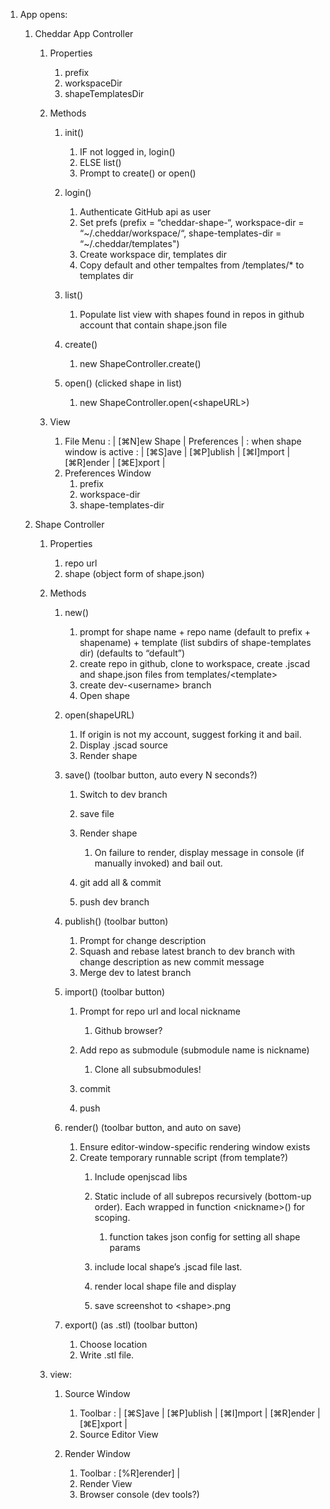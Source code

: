 1. App opens:
    1. Cheddar App Controller
        1. Properties
            1. prefix
            2. workspaceDir
            3. shapeTemplatesDir

        2. Methods
            1. init()
                1. IF not logged in, login()
                2. ELSE list()
                3. Prompt to create() or open()

            2. login()
                1. Authenticate GitHub api as user
                2. Set prefs (prefix = “cheddar-shape-“, workspace-dir = “~/.cheddar/workspace/“, shape-templates-dir = “~/.cheddar/templates")
                3. Create workspace dir, templates dir
                4. Copy default and other tempaltes from /templates/* to templates dir

            3. list()
                1. Populate list view with shapes found in repos in github account that contain shape.json file

            4. create()
                1. new ShapeController.create()

            5. open() (clicked shape in list)
                1. new ShapeController.open(&lt;shapeURL&gt;)

        3. View
            1. File Menu : | [⌘N]ew Shape | Preferences | : when shape window is active : | [⌘S]ave | [⌘P]ublish | [⌘I]mport | [⌘R]ender | [⌘E]xport |
            2. Preferences Window
                1. prefix
                2. workspace-dir
                3. shape-templates-dir

    2. Shape Controller
        1. Properties
            1. repo url
            2. shape (object form of shape.json)

        2. Methods
            1. new()
                1. prompt for shape name + repo name (default to prefix + shapename) + template (list subdirs of shape-templates dir) (defaults to “default”)
                2. create repo in github, clone to workspace, create .jscad and shape.json files from templates/&lt;template&gt;
                3. create dev-&lt;username&gt; branch
                4. Open shape

            2. open(shapeURL)
                1. If origin is not my account, suggest forking it and bail.
                2. Display .jscad source
                3. Render shape

            3. save() (toolbar button, auto every N seconds?)
                1. Switch to dev branch
                2. save file
                3. Render shape 
                    1. On failure to render, display message in console (if manually invoked) and bail out.

                4. git add all & commit
                5. push dev branch

            4. publish() (toolbar button)
                1. Prompt for change description
                2. Squash and rebase latest branch to dev branch with change description as new commit message
                3. Merge dev to latest branch

            5. import() (toolbar button)
                1. Prompt for repo url and local nickname
                    1. Github browser?

                2. Add repo as submodule (submodule name is nickname)
                    1. Clone all subsubmodules!

                3. commit
                4. push

            6. render() (toolbar button, and auto on save)
                1. Ensure editor-window-specific rendering window exists
                2. Create temporary runnable script (from template?)
                    1. Include openjscad libs
                    2. Static include of all subrepos recursively (bottom-up order).  Each wrapped in function &lt;nickname&gt;() for scoping.
                        1. function takes json config for setting all shape params

                    3. include local shape’s .jscad file last.
                    4. render local shape file and display
                    5. save screenshot to &lt;shape&gt;.png

            7. export() (as .stl) (toolbar button)
                1. Choose location
                2. Write .stl file.

        3. view:
            1. Source Window
                1. Toolbar : | [⌘S]ave | [⌘P]ublish | [⌘I]mport | [⌘R]ender | [⌘E]xport |
                2. Source Editor View

            2. Render Window
                1. Toolbar : [%R]erender] |
                2. Render View
                3. Browser console (dev tools?)
